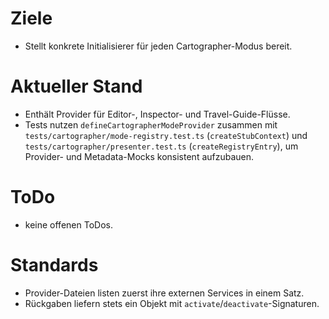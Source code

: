 # Ziele
- Stellt konkrete Initialisierer für jeden Cartographer-Modus bereit.

# Aktueller Stand
- Enthält Provider für Editor-, Inspector- und Travel-Guide-Flüsse.
- Tests nutzen `defineCartographerModeProvider` zusammen mit `tests/cartographer/mode-registry.test.ts` (`createStubContext`) und
  `tests/cartographer/presenter.test.ts` (`createRegistryEntry`), um Provider- und Metadata-Mocks konsistent aufzubauen.

# ToDo
- keine offenen ToDos.

# Standards
- Provider-Dateien listen zuerst ihre externen Services in einem Satz.
- Rückgaben liefern stets ein Objekt mit `activate`/`deactivate`-Signaturen.
